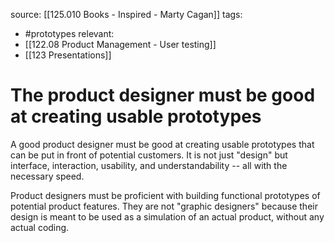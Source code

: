 source: [[125.010 Books - Inspired - Marty Cagan]]
tags:
- #prototypes
relevant:
- [[122.08 Product Management - User testing]]
- [[123 Presentations]]

# The product designer must be good at creating usable prototypes

A good product designer must be good at creating usable prototypes that can be put in front of potential customers. It is not just "design" but interface, interaction, usability, and understandability -- all with the necessary speed.

Product designers must be proficient with building functional prototypes of potential product features. They are not "graphic designers" because their design is meant to be used as a simulation of an actual product, without any actual coding.